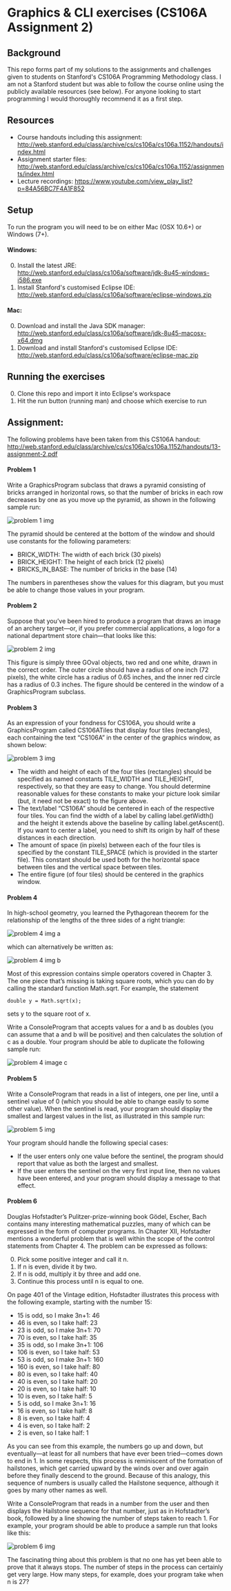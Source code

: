 Graphics & CLI exercises (CS106A Assignment 2)
===
Background
---
This repo forms part of my solutions to the assignments and challenges given to students on Stanford's CS106A Programming Methodology class. I am not a Stanford student but was able to follow the course online using the publicly available resources (see below). For anyone looking to start programming I would thoroughly recommend it as a first step.

Resources
---
- Course handouts including this assignment: http://web.stanford.edu/class/archive/cs/cs106a/cs106a.1152/handouts/index.html
- Assignment starter files: http://web.stanford.edu/class/archive/cs/cs106a/cs106a.1152/assignments/index.html
- Lecture recordings: https://www.youtube.com/view_play_list?p=84A56BC7F4A1F852

Setup
---
To run the program you will need to be on either Mac (OSX 10.6+) or Windows (7+).
#### Windows: ####
0. Install the latest JRE: http://web.stanford.edu/class/cs106a/software/jdk-8u45-windows-i586.exe
0. Install Stanford's customised Eclipse IDE: http://web.stanford.edu/class/cs106a/software/eclipse-windows.zip

#### Mac: ####
0. Download and install the Java SDK manager: http://web.stanford.edu/class/cs106a/software/jdk-8u45-macosx-x64.dmg
0. Download and install Stanford's customised Eclipse IDE: http://web.stanford.edu/class/cs106a/software/eclipse-mac.zip

Running the exercises
---
0. Clone this repo and import it into Eclipse's workspace
0. Hit the run button (running man) and choose which exercise to run

Assignment:
---
The following problems have been taken from this CS106A handout: http://web.stanford.edu/class/archive/cs/cs106a/cs106a.1152/handouts/13-assignment-2.pdf

#### Problem 1 ####
Write a GraphicsProgram subclass that draws a pyramid consisting of bricks
arranged in horizontal rows, so that the number of bricks in each row decreases by
one as you move up the pyramid, as shown in the following sample run:

![problem 1 img](http://i.imgur.com/gKeJe7R.png)

The pyramid should be centered at the bottom of the window and should use
constants for the following parameters:

- BRICK_WIDTH: The width of each brick (30 pixels)
- BRICK_HEIGHT: The height of each brick (12 pixels)
- BRICKS_IN_BASE: The number of bricks in the base (14)

The numbers in parentheses show the values for this diagram, but you must be able
to change those values in your program.


#### Problem 2 ####
Suppose that you’ve been hired to produce a program that draws an image of an
archery target—or, if you prefer commercial applications, a logo for a national
department store chain—that looks like this:

![problem 2 img](http://i.imgur.com/nm6utin.png)

This figure is simply three GOval objects, two red and one white, drawn in the correct
order. The outer circle should have a radius of one inch (72 pixels), the white circle
has a radius of 0.65 inches, and the inner red circle has a radius of 0.3 inches. The
figure should be centered in the window of a GraphicsProgram subclass.

#### Problem 3 ####
As an expression of your fondness for CS106A, you should write a
GraphicsProgram called CS106ATiles that display four tiles (rectangles), each
containing the text “CS106A” in the center of the graphics window, as shown below:

![problem 3 img](http://i.imgur.com/X7Qs2uz.png)

- The width and height of each of the four tiles (rectangles) should be specified as
named constants TILE_WIDTH and TILE_HEIGHT, respectively, so that they are
easy to change. You should determine reasonable values for these constants to
make your picture look similar (but, it need not be exact) to the figure above.
- The text/label “CS106A” should be centered in each of the respective four tiles.
You can find the width of a label by calling label.getWidth() and the height it
extends above the baseline by calling label.getAscent(). If you want to center
a label, you need to shift its origin by half of these distances in each direction.
- The amount of space (in pixels) between each of the four tiles is specified by the
constant TILE_SPACE (which is provided in the starter file). This constant should
be used both for the horizontal space between tiles and the vertical space between
tiles.
- The entire figure (of four tiles) should be centered in the graphics window.

#### Problem 4 ####
In high-school geometry, you learned the Pythagorean theorem for the relationship
of the lengths of the three sides of a right triangle:

![problem 4 img a](http://i.imgur.com/lVO6fgh.png)

which can alternatively be written as:

![problem 4 img b](http://i.imgur.com/kByV0gR.png)

Most of this expression contains simple operators covered in Chapter 3. The one
piece that’s missing is taking square roots, which you can do by calling the standard
function Math.sqrt. For example, the statement
```
double y = Math.sqrt(x);
```
sets y to the square root of x.

Write a ConsoleProgram that accepts values for a and b as doubles (you can
assume that a and b will be positive) and then calculates the solution of c as a
double. Your program should be able to duplicate the following sample run:

![problem 4 image c](http://i.imgur.com/rzQD5Iv.png)

#### Problem 5 ####
Write a ConsoleProgram that reads in a list of integers, one per line, until a sentinel
value of 0 (which you should be able to change easily to some other value). When
the sentinel is read, your program should display the smallest and largest values in the
list, as illustrated in this sample run:

![problem 5 img](http://i.imgur.com/s6kINBK.png)

Your program should handle the following special cases:
- If the user enters only one value before the sentinel, the program should report
that value as both the largest and smallest.
- If the user enters the sentinel on the very first input line, then no values have been
entered, and your program should display a message to that effect.

#### Problem 6 ####
Douglas Hofstadter’s Pulitzer-prize-winning book Gödel, Escher, Bach contains
many interesting mathematical puzzles, many of which can be expressed in the form
of computer programs. In Chapter XII, Hofstadter mentions a wonderful problem
that is well within the scope of the control statements from Chapter 4. The problem
can be expressed as follows:

0. Pick some positive integer and call it n.
0. If n is even, divide it by two.
0. If n is odd, multiply it by three and add one.
0. Continue this process until n is equal to one.

On page 401 of the Vintage edition, Hofstadter illustrates this process with the following example, starting with the number 15:

- 15 is odd, so I make 3n+1: 46
- 46 is even, so I take half: 23
- 23 is odd, so I make 3n+1: 70
- 70 is even, so I take half: 35
- 35 is odd, so I make 3n+1: 106
- 106 is even, so I take half: 53
- 53 is odd, so I make 3n+1: 160
- 160 is even, so I take half: 80
- 80 is even, so I take half: 40
- 40 is even, so I take half: 20
- 20 is even, so I take half: 10
- 10 is even, so I take half: 5
- 5 is odd, so I make 3n+1: 16
- 16 is even, so I take half: 8
- 8 is even, so I take half: 4
- 4 is even, so I take half: 2
- 2 is even, so I take half: 1

As you can see from this example, the numbers go up and down, but eventually—at
least for all numbers that have ever been tried—comes down to end in 1. In some
respects, this process is reminiscent of the formation of hailstones, which get carried
upward by the winds over and over again before they finally descend to the ground.
Because of this analogy, this sequence of numbers is usually called the Hailstone
sequence, although it goes by many other names as well.

Write a ConsoleProgram that reads in a number from the user and then displays the
Hailstone sequence for that number, just as in Hofstadter’s book, followed by a line
showing the number of steps taken to reach 1. For example, your program should be
able to produce a sample run that looks like this:

![problem 6 img](http://i.imgur.com/sFJKxwt.png)

The fascinating thing about this problem is that no one has yet been able to prove that
it always stops. The number of steps in the process can certainly get very large. How
many steps, for example, does your program take when n is 27?
